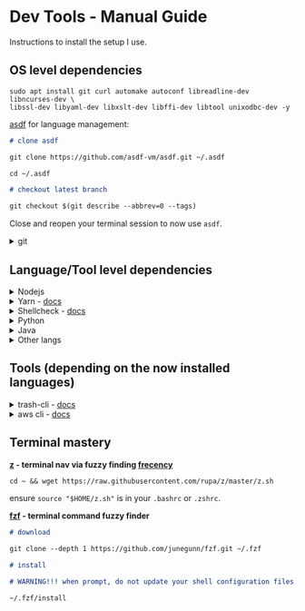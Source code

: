 # Dev Tools - Manual Guide

Instructions to install the setup I use.

## OS level dependencies

```shell
sudo apt install git curl automake autoconf libreadline-dev libncurses-dev \
libssl-dev libyaml-dev libxslt-dev libffi-dev libtool unixodbc-dev -y
```

[asdf](https://github.com/asdf-vm/asdf) for language management:

```markdown
# clone asdf

git clone https://github.com/asdf-vm/asdf.git ~/.asdf

cd ~/.asdf

# checkout latest branch

git checkout $(git describe --abbrev=0 --tags)
```

Close and reopen your terminal session to now use `asdf`.

<details>
<summary>git</summary>

```markdown
# git config --global user.name john

git config --global user.name <username>

# git config --global user.email john@gmail.com

git config --global user.email <email>

# git config --global core.editor code

git config --global core.editor <editor>
```

</details>

## Language/Tool level dependencies

<details>
<summary>Nodejs</summary>

```markdown
# plugin

asdf plugin-add nodejs https://github.com/asdf-vm/asdf-nodejs.git

# nodejs release keyring

bash ~/.asdf/plugins/nodejs/bin/import-release-team-keyring

# nodejs LTS

asdf install nodejs 8.11.4

# set as global default

asdf global nodejs 8.11.4
```

</details>

<details>
<summary>Yarn - <a href="https://yarnpkg.com/en/docs/install">docs</a></summary>

```markdown
# add sources

curl -sS https://dl.yarnpkg.com/debian/pubkey.gpg | sudo apt-key add -
echo "deb https://dl.yarnpkg.com/debian/ stable main" | sudo tee /etc/apt/sources.list.d/yarn.list

# remove cmdtest (Ubuntu 18.04)

sudo apt remove cmdtest

# update sources

sudo apt-get update

# install yarn

sudo apt-get install yarn -y
yarn --version
```

<details>
<summary>If you are not using the provided <code>.bashrc</code> or <code>.zshrc</code>:</summary>

add the following to your `.*rc`

```shell
PATH="$PATH:/opt/yarn-[version]/bin"
PATH="$PATH:$(yarn global bin)"
export PATH
```

</details>

---

</details>

<details>
<summary>Shellcheck - <a href="https://github.com/koalaman/shellcheck#installing">docs</a></summary>

```shell
sudo apt install shellcheck -y
```

</details>

<details>
<summary>Python</summary>

```markdown
# deps

sudo apt-get install -y make build-essential libssl-dev zlib1g-dev libbz2-dev \
libreadline-dev libsqlite3-dev wget curl llvm libncurses5-dev libncursesw5-dev \
xz-utils tk-dev -y

# plugin

asdf plugin-add python https://github.com/tuvistavie/asdf-python.git

# install python

asdf install python 3.6.0

# set as global default

asdf global python 3.6.0
```

Ensure `export PATH=~/.local/bin:$PATH` is in your `.bashrc` or `.zshrc`.

Reload your session: `source ~/.bashrc` or `.zshrc`

**pip with asdf**

```markdown
# required

asdf reshim python

# note the version and the path is within .asdf/installs/

pip --version

pip install --upgrade pip

# ensure the path is still under .asdf/installs/

pip --version
```

</details>

<details>
<summary>Java</summary>

```markdown
# plugin

asdf plugin-add java https://github.com/skotchpine/asdf-java

# latest java version

asdf install java oracle-10.0.2

# set as global default

asdf global java oracle-10.0.2
```

Note: Maven & Gradle installed separately.

</details>

<details>
<summary>Other langs</summary>

By now you surely get the idea for [setting up another lang or tool](https://github.com/asdf-vm/asdf-plugins) with [asdf](https://github.com/asdf-vm/asdf).

</details>

## Tools (depending on the now installed languages)

<details>
<summary>trash-cli - <a href="https://github.com/sindresorhus/trash-cli">docs</a></summary>

```shell
yarn global add trash-cli
```

<details>
<summary>If you are not using the provided <code>/common/.aliases</code> file:</summary>

ensure `alias rm=trash` is in your `.bashrc` or `.zshrc`.

</details>

---

</details>

<details>
<summary>aws cli - <a href="http://docs.aws.amazon.com/cli/latest/userguide/awscli-install-linux.html#awscli-install-linux-pip">docs</a></summary>

```markdown
# install

pip install awscli --upgrade --user
aws --version

# setup

aws configure

# upgrade

pip install awscli --upgrade --user
```

</details>

## Terminal mastery

**[z](https://github.com/rupa/z) - terminal nav via fuzzy finding [frecency](https://en.wikipedia.org/wiki/Frecency)**

```markdown
cd ~ && wget https://raw.githubusercontent.com/rupa/z/master/z.sh
```

ensure `source "$HOME/z.sh"` is in your `.bashrc` or `.zshrc`.

**[fzf](https://github.com/junegunn/fzf#using-git) - terminal command fuzzy finder**

```markdown
# download

git clone --depth 1 https://github.com/junegunn/fzf.git ~/.fzf

# install

# WARNING!!! when prompt, do not update your shell configuration files.

~/.fzf/install
```
